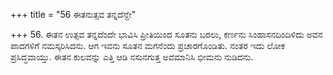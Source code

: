 +++
title = "56 ಈತನುತ್ಸವ ತನ್ನದೆನ್ದೇ"

+++
56. ಈತನ ಉತ್ಸವ ತನ್ನದೆಂದೇ ಭಾವಿಸಿ ಪ್ರೀತಿಯಿಂದ ಸೂತನು ಬರಲು, ಕರ್ಣನು ಸಿಂಹಾಸನದಿಂದಿಳಿದು ಅವನ ಪಾದಗಳಿಗೆ ನಮಸ್ಕರಿಸಿದನು. ಆಗ ಇವನು ಸೂತನ ಮಗನೆಂದು ಪ್ರಚಾರಗೊಂಡಿತು. ನಂತರ ಇದು ಲೋಕ ಪ್ರಸಿದ್ಧವಾಯ್ತು. ಈತನ ಕುಲವನ್ನು ಎತ್ತಿ ಆಡಿ ನಸುನಗುತ್ತ  ಅವಮಾನಿಸಿ ಭೀಮನು ನುಡಿದನು.